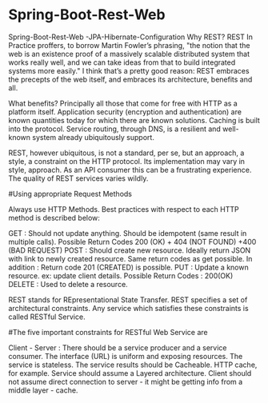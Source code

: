 # Spring-Boot-Rest-Web
Spring-Boot-Rest-Web -JPA-Hibernate-Configuration
Why REST? REST In Practice proffers, to borrow Martin Fowler’s phrasing, "the notion that the web is an existence proof of a massively scalable distributed system that works really well, and we can take ideas from that to build integrated systems more easily." I think that’s a pretty good reason: REST embraces the precepts of the web itself, and embraces its architecture, benefits and all.

What benefits? Principally all those that come for free with HTTP as a platform itself. Application security (encryption and authentication) are known quantities today for which there are known solutions. Caching is built into the protocol. Service routing, through DNS, is a resilient and well-known system already ubiquitously support.

REST, however ubiquitous, is not a standard, per se, but an approach, a style, a constraint on the HTTP protocol. Its implementation may vary in style, approach. As an API consumer this can be a frustrating experience. The quality of REST services varies wildly.

#Using appropriate Request Methods

Always use HTTP Methods. Best practices with respect to each HTTP method is described below:

GET : Should not update anything. Should be idempotent (same result in multiple calls). Possible Return Codes 200 (OK) + 404 (NOT FOUND) +400 (BAD REQUEST)
POST : Should create new resource. Ideally return JSON with link to newly created resource. Same return codes as get possible. In addition : Return code 201 (CREATED) is possible.
PUT : Update a known resource. ex: update client details. Possible Return Codes : 200(OK)
DELETE : Used to delete a resource.

REST stands for REpresentational State Transfer. REST specifies a set of architectural constraints. Any service which satisfies these constraints is called RESTful Service.

#The five important constraints for RESTful Web Service are

Client - Server : There should be a service producer and a service consumer.
The interface (URL) is uniform and exposing resources.
The service is stateless.
The service results should be Cacheable. HTTP cache, for example.
Service should assume a Layered architecture. Client should not assume direct connection to server - it might be getting info from a middle layer - cache.

